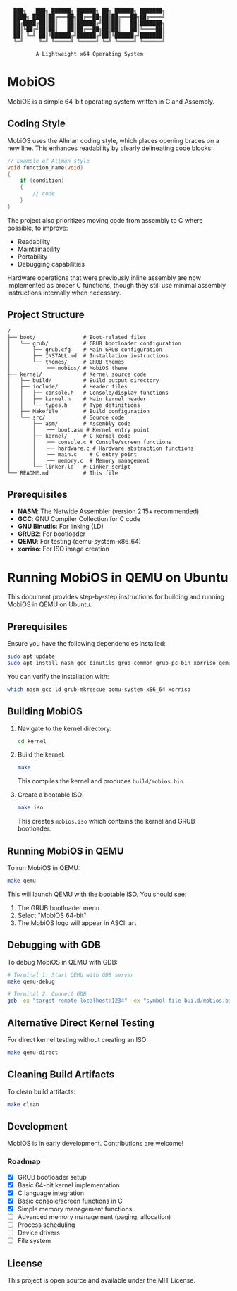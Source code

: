 ```
  ███╗   ███╗ ██████╗ ██████╗ ██╗ ██████╗ ███████╗  
  ████╗ ████║██╔═══██╗██╔══██╗██║██╔═══██╗██╔════╝  
  ██╔████╔██║██║   ██║██████╔╝██║██║   ██║███████╗  
  ██║╚██╔╝██║██║   ██║██╔══██╗██║██║   ██║╚════██║  
  ██║ ╚═╝ ██║╚██████╔╝██████╔╝██║╚██████╔╝███████║  
  ╚═╝     ╚═╝ ╚═════╝ ╚═════╝ ╚═╝ ╚═════╝ ╚══════╝  

         A Lightweight x64 Operating System         
```

# MobiOS

MobiOS is a simple 64-bit operating system written in C and Assembly.

## Coding Style

MobiOS uses the Allman coding style, which places opening braces on a new line. This enhances readability by clearly delineating code blocks:

```c
// Example of Allman style
void function_name(void)
{
    if (condition)
    {
        // code
    }
}
```

The project also prioritizes moving code from assembly to C where possible, to improve:
- Readability
- Maintainability
- Portability
- Debugging capabilities

Hardware operations that were previously inline assembly are now implemented as proper C functions, though they still use minimal assembly instructions internally when necessary.

## Project Structure

```
/
├── boot/               # Boot-related files
│   └── grub/           # GRUB bootloader configuration
│       ├── grub.cfg    # Main GRUB configuration
│       ├── INSTALL.md  # Installation instructions
│       └── themes/     # GRUB themes
│           └── mobios/ # MobiOS theme
├── kernel/             # Kernel source code
│   ├── build/          # Build output directory
│   ├── include/        # Header files
│   │   ├── console.h   # Console/display functions
│   │   ├── kernel.h    # Main kernel header
│   │   └── types.h     # Type definitions
│   ├── Makefile        # Build configuration
│   └── src/            # Source code
│       ├── asm/        # Assembly code
│       │   └── boot.asm # Kernel entry point
│       ├── kernel/     # C kernel code
│       │   ├── console.c # Console/screen functions
│       │   ├── hardware.c # Hardware abstraction functions
│       │   ├── main.c    # C entry point
│       │   └── memory.c  # Memory management
│       └── linker.ld   # Linker script
└── README.md           # This file
```

## Prerequisites

- **NASM**: The Netwide Assembler (version 2.15+ recommended)
- **GCC**: GNU Compiler Collection for C code
- **GNU Binutils**: For linking (LD)
- **GRUB2**: For bootloader
- **QEMU**: For testing (qemu-system-x86_64)
- **xorriso**: For ISO image creation

# Running MobiOS in QEMU on Ubuntu

This document provides step-by-step instructions for building and running MobiOS in QEMU on Ubuntu.

## Prerequisites

Ensure you have the following dependencies installed:

```bash
sudo apt update
sudo apt install nasm gcc binutils grub-common grub-pc-bin xorriso qemu-system-x86
```

You can verify the installation with:

```bash
which nasm gcc ld grub-mkrescue qemu-system-x86_64 xorriso
```

## Building MobiOS

1. Navigate to the kernel directory:
   ```bash
   cd kernel
   ```

2. Build the kernel:
   ```bash
   make
   ```
   This compiles the kernel and produces `build/mobios.bin`.

3. Create a bootable ISO:
   ```bash
   make iso
   ```
   This creates `mobios.iso` which contains the kernel and GRUB bootloader.

## Running MobiOS in QEMU

To run MobiOS in QEMU:

```bash
make qemu
```

This will launch QEMU with the bootable ISO. You should see:
1. The GRUB bootloader menu
2. Select "MobiOS 64-bit"
3. The MobiOS logo will appear in ASCII art

## Debugging with GDB

To debug MobiOS in QEMU with GDB:

```bash
# Terminal 1: Start QEMU with GDB server
make qemu-debug

# Terminal 2: Connect GDB
gdb -ex "target remote localhost:1234" -ex "symbol-file build/mobios.bin"
```

## Alternative Direct Kernel Testing

For direct kernel testing without creating an ISO:

```bash
make qemu-direct
```

## Cleaning Build Artifacts

To clean build artifacts:

```bash
make clean
```

## Development

MobiOS is in early development. Contributions are welcome!

### Roadmap

- [x] GRUB bootloader setup
- [x] Basic 64-bit kernel implementation
- [x] C language integration
- [x] Basic console/screen functions in C
- [x] Simple memory management functions
- [ ] Advanced memory management (paging, allocation)
- [ ] Process scheduling
- [ ] Device drivers
- [ ] File system

## License

This project is open source and available under the MIT License.
